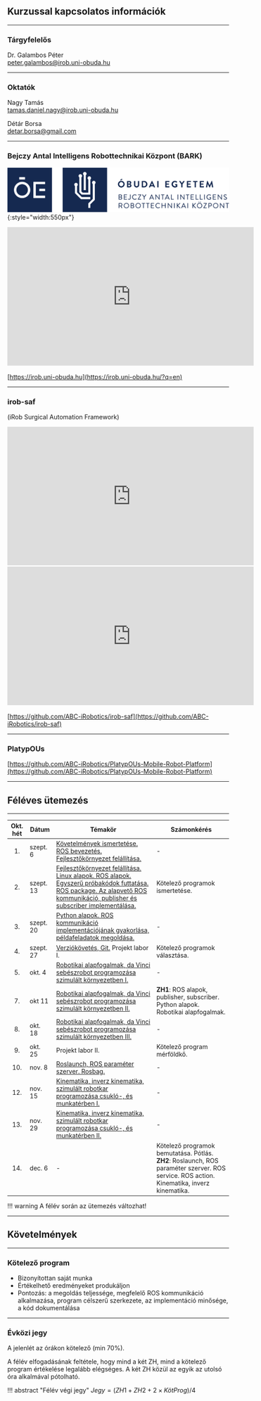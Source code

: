 ## Kurzussal kapcsolatos információk

---

### Tárgyfelelős
Dr. Galambos Péter    
[peter.galambos@irob.uni-obuda.hu](mailto:peter.galambos@irob.uni-obuda.hu)

---

### Oktatók
Nagy Tamás    
[tamas.daniel.nagy@irob.uni-obuda.hu](mailto:tamas.daniel.nagy@irob.uni-obuda.hu)

Détár Borsa    
[detar.borsa@gmail.com](mailto:detar.borsa@gmail.com)

---

### Bejczy Antal Intelligens Robottechnikai Központ (BARK)


![](img/bark_logo.png){:style="width:550px"}


<iframe width="560" height="315" src="https://www.youtube.com/embed/8XmKGWBV5Nw" title="YouTube video player" frameborder="0" allow="accelerometer; autoplay; clipboard-write; encrypted-media; gyroscope; picture-in-picture" allowfullscreen></iframe>


[https://irob.uni-obuda.hu](https://irob.uni-obuda.hu/?q=en)

---

### irob-saf

(iRob Surgical Automation Framework)

<iframe width="560" height="315" src="https://www.youtube.com/embed/4QTRZkEnNIk" title="YouTube video player" frameborder="0" allow="accelerometer; autoplay; clipboard-write; encrypted-media; gyroscope; picture-in-picture" allowfullscreen></iframe>

<iframe width="560" height="315" src="https://www.youtube.com/embed/d8aKvtvy1-4" title="YouTube video player" frameborder="0" allow="accelerometer; autoplay; clipboard-write; encrypted-media; gyroscope; picture-in-picture" allowfullscreen></iframe>


[https://github.com/ABC-iRobotics/irob-saf](https://github.com/ABC-iRobotics/irob-saf)

---

### PlatypOUs

[https://github.com/ABC-iRobotics/PlatypOUs-Mobile-Robot-Platform](https://github.com/ABC-iRobotics/PlatypOUs-Mobile-Robot-Platform)

---

## Féléves ütemezés

---

| Okt. hét | Dátum      | Témakör | Számonkérés |
|:--------:| ---------- | ------- | ----------- |
|1.| szept. 6 | [Követelmények ismertetése. ROS bevezetés. Fejlesztőkörnyezet felállítása.](01_intro.md) | - |
|2.| szept. 13 | [Fejlesztőkörnyezet felállítása. Linux alapok. ROS alapok. Egyszerű próbakódok futtatása. ROS package. Az alapvető ROS kommunikáció, publisher és subscriber implementálása.](02_linux_ros_principles.md)| Kötelező programok ismertetése.  |
|3.| szept. 20 | [Python alapok. ROS kommunikáció implementációjának gyakorlása, példafeladatok megoldása.](03_python_principles.md) | - |
|4.| szept. 27  | [Verziókövetés, Git.](04_git.md) Projekt labor I. | Kötelező programok választása. |
|5.| okt. 4 | [Robotikai alapfogalmak, da Vinci sebészrobot programozása szimulált környezetben I.](05_da_vinci.md) |  - |
|7.| okt 11 |[Robotikai alapfogalmak, da Vinci sebészrobot programozása szimulált környezetben II.](05_da_vinci.md) | **ZH1**: ROS alapok, publisher, subscriber. Python alapok. Robotikai alapfogalmak.|
|8.| okt. 18 |  [Robotikai alapfogalmak, da Vinci sebészrobot programozása szimulált környezetben III.](05_da_vinci.md)   | - |
|9.| okt. 25 |  Projekt labor II. | Kötelező program mérföldkő. |
|10.| nov. 8 | [Roslaunch, ROS paraméter szerver. Rosbag.](08_roslaunch.md)   | - |
|12.| nov. 15 | [Kinematika, inverz kinematika, szimulált robotkar programozása csukló-, és munkatérben I.](12_robotics_principles.md) | - |
|13.| nov. 29  | [Kinematika, inverz kinematika, szimulált robotkar programozása csukló-, és munkatérben II.](12_robotics_principles.md) | - |
|14.| dec. 6| - | Kötelező programok bemutatása. Pótlás. **ZH2**: Roslaunch, ROS paraméter szerver. ROS service. ROS action. Kinematika, inverz kinematika.|


!!! warning
    A félév során az ütemezés változhat!

---


## Követelmények

---

### Kötelező program

- Bizonyítottan saját munka
- Értékelhető eredményeket produkáljon
- Pontozás: a megoldás teljessége, megfelelő ROS kommunikáció alkalmazása, program célszerű szerkezete, az implementáció minősége, a kód dokumentálása

---

### Évközi jegy

A jelenlét az órákon kötelező (min 70%).

A félév elfogadásának feltétele, hogy mind a két ZH, mind a kötelező program értékelése legalább elégséges. A két ZH közül az egyik az utolsó óra alkalmával pótolható.

!!! abstract "Félév végi jegy"
	$Jegy = (ZH1 + ZH2 + 2 \times KötProg) / 4$ 

